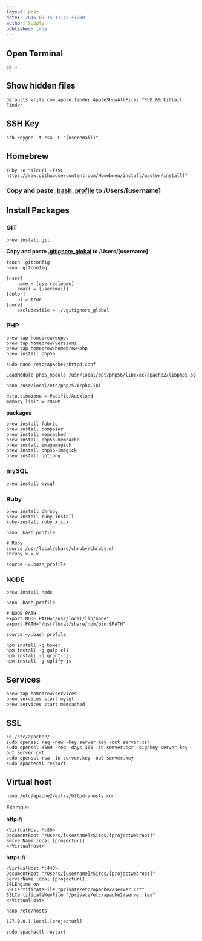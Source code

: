 ```yaml
---
layout: post
date: '2016-09-15 11:42 +1200'
author: Supply
published: true
---
```

## Open Terminal
`cd ~`

## Show hidden files
`defaults write com.apple.finder AppleShowAllFiles TRUE && killall Finder`

## SSH Key
`ssh-keygen -t rsa -C "[useremail]"`

## Homebrew
`ruby -e "$(curl -fsSL https://raw.githubusercontent.com/Homebrew/install/master/install)"`

### Copy and paste [.bash_profile](http://supplyltd.github.io/blog/bash-profile) to /Users/[username]

## Install Packages

### GIT
`brew install git`

**Copy and paste [.gitignore_global](http://supplyltd.github.io/blog/gitignore-global) to /Users/[username]**

`touch .gitconfig`<br>
`nano .gitconfig`

    [user]
        name = [userrealname]
        email = [useremail]
    [color]
        ui = true
    [core]
        excludesfile = ~/.gitignore_global


### PHP
`brew tap homebrew/dupes`<br>
`brew tap homebrew/versions`<br>
`brew tap homebrew/homebrew-php`<br>
`brew install php56`<br>

`sudo nano /etc/apache2/httpd.conf`

	LoadModule php5_module /usr/local/opt/php56/libexec/apache2/libphp5.so

`nano /usr/local/etc/php/5.6/php.ini`

	date.timezone = Pacific/Auckland
	memory_limit = 2048M

**packages**

`brew install fabric`<br>
`brew install composer`<br>
`brew install memcached`<br>
`brew install php56-memcache`<br>
`brew install imagemagick`<br>
`brew install php56-imagick`<br>
`brew install optipng`

### mySQL

`brew install mysql`

### Ruby
`brew install chruby`<br>
`brew install ruby-install`<br>
`ruby-install ruby x.x.x`<br>

`nano .bash_profile`

    # Ruby
    source /usr/local/share/chruby/chruby.sh
    chruby x.x.x

`source ~/.bash_profile`

### NODE
`brew install node`

`nano .bash_profile`

    # NODE PATH
    export NODE_PATH="/usr/local/lib/node"
    export PATH="/usr/local/share/npm/bin:$PATH"

`source ~/.bash_profile`

`npm install -g bower`<br>
`npm install -g gulp-cli`<br>
`npm install -g grunt-cli`<br>
`npm install -g uglify-js`

## Services
`brew tap homebrew/services`<br>
`brew services start mysql`<br>
`brew services start memcached`

## SSL
`cd /etc/apache2/`<br>
`sudo openssl req -new -key server.key -out server.csr`<br>
`sudo openssl x509 -req -days 365 -in server.csr -signkey server.key -out server.crt`<br>
`sudo openssl rsa -in server.key -out server.key`<br>
`sudo apachectl restart`

## Virtual host
`nano /etc/apache2/extra/httpd-vhosts.conf`

Example:

**http://**

    <VirtualHost *:80>
    DocumentRoot "/Users/[username]/Sites/[projectwebroot]"
    ServerName local.[projecturl]
    </VirtualHost>


**https://**

    <VirtualHost *:443>
    DocumentRoot "/Users/[username]/Sites/[projectwebroot]"
    ServerName local.[projecturl]
    SSLEngine on
    SSLCertificateFile "private/etc/apache2/server.crt"
    SSLCertificateKeyFile "/private/etc/apache2/server.key"
    </VirtualHost>

`nano /etc/hosts`

	127.0.0.1 local.[projecturl]

`sudo apachectl restart`
